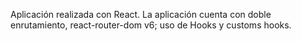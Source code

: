 Aplicación realizada con React. La aplicación cuenta con doble enrutamiento, react-router-dom v6; uso de Hooks y customs hooks.
